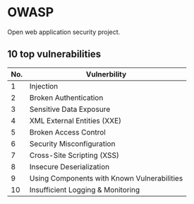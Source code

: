 # OWASP
Open web application security project.

## 10 top vulnerabilities 

| No. | Vulnerbility          |
| --- | --------------------- |
| 1   | Injection             |
| 2   | Broken Authentication |
|3|Sensitive Data Exposure|
|4|XML External Entities (XXE)|
|5|Broken Access Control|
|6|Security Misconfiguration|
|7|Cross-Site Scripting (XSS)|
|8|Insecure Deserialization|
|9|Using Components with Known Vulnerabilities|
|10|Insufficient Logging & Monitoring|
